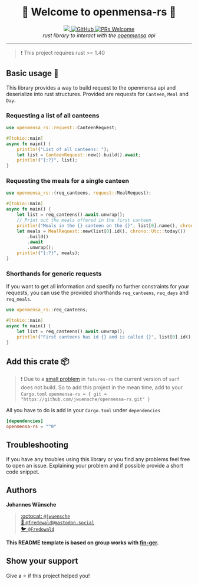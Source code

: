 <h1 align="center">🥢 Welcome to openmensa-rs 🍴</h1>
<p align="center">
  <a href="https://travis-ci.org/jwuensche/openmensa-rs">
    <img src="https://api.travis-ci.org/jwuensche/openmensa-rs.svg?branch=master">
  </a>
  <a href="https://github.com/jwuensche/openmensa-rs/blob/master/LICENSE">
    <img alt="GitHub" src="https://img.shields.io/github/license/jwuensche/openmensa-rs.svg">
  </a>
  <a href="http://makeapullrequest.com">
    <img alt="PRs Welcome" src="https://img.shields.io/badge/PRs-welcome-brightgreen.svg" target="_blank" />
  </a>
  <br>
  <i>rust library to interact with the <a href="https://openmensa.org/">openmensa</a> api </i>
</p>

---

> :exclamation: This project requires rust >= 1.40

## Basic usage 🔧

This library provides a way to build request to the openmensa api and deserialize into rust structures.
Provided are requests for `Canteen`, `Meal` and `Day`.

### Requesting a list of all canteens

```rust 
use openmensa_rs::request::CanteenRequest;

#[tokio::main]
async fn main() {
    println!("List of all canteens: ");
    let list = CanteenRequest::new().build().await;
    println!("{:?}", list);
}
```

### Requesting the meals for a single canteen

```rust
use openmensa_rs::{req_canteens, request::MealRequest};

#[tokio::main]
async fn main() {
    let list = req_canteens().await.unwrap();
    // Print out the meals offered in the first canteen
    println!("Meals in the {} canteen on the {}", list[0].name(), chrono::Utc::today());
    let meals = MealRequest::new(list[0].id(), chrono::Utc::today())
        .build()
        .await
        .unwrap();
    println!("{:?}", meals);
}
```

### Shorthands for generic requests

If you want to get all information and specify no further constraints for your requests, you can use the provided shorthands `req_canteens`, `req_days` and `req_meals`.

```rust
use openmensa_rs::req_canteens;

#[tokio::main]
async fn main() {
    let list = req_canteens().await.unwrap();
    println!("First canteens has id {} and is called {}", list[0].id(), list[0].name());
}
```

## Add this crate 📦

> :exclamation: Due to a [small problem](https://github.com/rustasync/surf/issues/73) in `futures-rs` the current version of `surf` does not build.
> So to add this project in the mean time, add to your `Cargo.toml`
> `openmensa-rs = { git = "https://github.com/jwuensche/openmensa-rs.git" }`

All you have to do is add in your `Cargo.toml` under `dependencies`
```toml
[dependencies]
openmensa-rs = "^0"
```


## Troubleshooting

If you have any troubles using this library or you find any problems feel free to open an issue. Explaining your problem and if possible provide a short code snippet.

## Authors

**Johannes Wünsche**

> [:octocat: `@jwuensche`](https://github.com/jwuensche)  
> [:elephant: `@fredowald@mastodon.social`](https://mastodon.social/web/accounts/843376)  
> [:bird: `@Fredowald`](https://twitter.com/fredowald)  

__This README template is based on group works with [fin-ger](https://github.com/fin-ger).__

## Show your support


Give a :star: if this project helped you!
